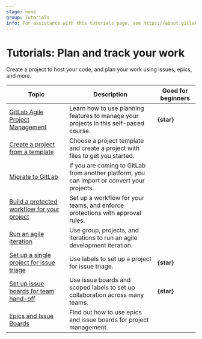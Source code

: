 ```yaml
---
stage: none
group: Tutorials
info: For assistance with this tutorials page, see https://about.gitlab.com/handbook/product/ux/technical-writing/#assignments-to-other-projects-and-subjects.
---
```


# Tutorials: Plan and track your work

Create a project to host your code, and plan your work using
issues, epics, and more.

| Topic | Description | Good for beginners |
|-------|-------------|--------------------|
| [GitLab Agile Project Management](https://levelup.gitlab.com/courses/gitlab-agile-project-management) | Learn how to use planning features to manage your projects in this self-paced course. | **{star}** |
| [Create a project from a template](https://gitlab.com/projects/new#create_from_template) | Choose a project template and create a project with files to get you started. | |
| [Migrate to GitLab](../user/project/import/index.md) | If you are coming to GitLab from another platform, you can import or convert your projects. | |
| [Build a protected workflow for your project](protected_workflow/index.md) | Set up a workflow for your teams, and enforce protections with approval rules. | |
| [Run an agile iteration](agile_sprint/index.md) | Use group, projects, and iterations to run an agile development iteration. |
| [Set up a single project for issue triage](issue_triage/index.md) | Use labels to set up a project for issue triage. | **{star}** |
| [Set up issue boards for team hand-off](boards_for_teams/index.md) | Use issue boards and scoped labels to set up collaboration across many teams. | **{star}** |
| <i class="fa fa-youtube-play youtube" aria-hidden="true"></i> [Epics and Issue Boards](https://www.youtube.com/watch?v=I1bFIAQBHB8) | Find out how to use epics and issue boards for project management. | |
